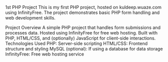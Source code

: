 1st PHP Project
This is my first PHP project, hosted on kuldeep.wuaze.com using InfinityFree. The project demonstrates basic PHP form handling and web development skills.

Project Overview
A simple PHP project that handles form submissions and processes data.
Hosted using InfinityFree for free web hosting.
Built with PHP, HTML/CSS, and (optionally) JavaScript for client-side interactions.
Technologies Used
PHP: Server-side scripting
HTML/CSS: Frontend structure and styling
MySQL (optional): If using a database for data storage
InfinityFree: Free web hosting service
